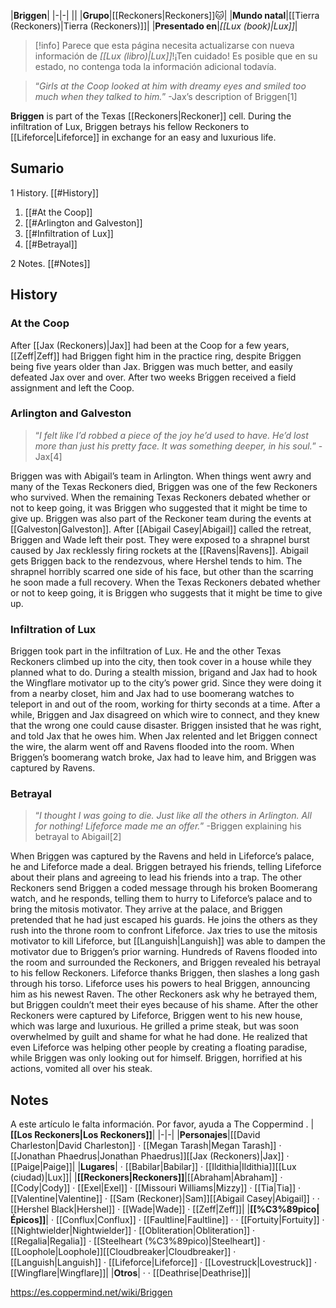 |**Briggen**|
|-|-|
||
|**Grupo**|[[Reckoners\|Reckoners]]🐱︎|
|**Mundo natal**|[[Tierra (Reckoners)\|Tierra (Reckoners)]]|
|**Presentado en**|*[[Lux (book)\|Lux]]*|

> [!info] Parece que esta página necesita actualizarse con nueva información de *[[Lux (libro)\|Lux]]*!¡Ten cuidado! Es posible que en su estado, no contenga toda la información adicional todavía.

>“*Girls at the Coop looked at him with dreamy eyes and smiled too much when they talked to him.*”
\-Jax’s description of Briggen[1]


**Briggen** is part of the Texas [[Reckoners\|Reckoner]] cell. During the infiltration of Lux, Briggen betrays his fellow Reckoners to [[Lifeforce\|Lifeforce]] in exchange for an easy and luxurious life.

## Sumario

1 History. [[#History]] 

1. [[#At the Coop]] 
1. [[#Arlington and Galveston]] 
1. [[#Infiltration of Lux]] 
1. [[#Betrayal]] 


2 Notes. [[#Notes]] 


## History
### At the Coop
After [[Jax (Reckoners)\|Jax]] had been at the Coop for a few years, [[Zeff\|Zeff]] had Briggen fight him in the practice ring, despite Briggen being five years older than Jax. Briggen was much better, and easily defeated Jax over and over. After two weeks Briggen received a field assignment and left the Coop.

### Arlington and Galveston
>“*I felt like I’d robbed a piece of the joy he’d used to have. He’d lost more than just his pretty face. It was something deeper, in his soul.*”
\-Jax[4]


Briggen was with Abigail’s team in Arlington. When things went awry and many of the Texas Reckoners died, Briggen was one of the few Reckoners who survived. When the remaining Texas Reckoners debated whether or not to keep going, it was Briggen who suggested that it might be time to give up.
Briggen was also part of the Reckoner team during the events at [[Galveston\|Galveston]]. After [[Abigail Casey\|Abigail]] called the retreat, Briggen and Wade left their post. They were exposed to a shrapnel burst caused by Jax recklessly firing rockets at the [[Ravens\|Ravens]]. Abigail gets Briggen back to the rendezvous, where Hershel tends to him. The shrapnel horribly scarred one side of his face, but other than the scarring he soon made a full recovery. When the Texas Reckoners debated whether or not to keep going, it is Briggen who suggests that it might be time to give up.

### Infiltration of Lux
Briggen took part in the infiltration of Lux. He and the other Texas Reckoners climbed up into the city, then took cover in a house while they planned what to do. During a stealth mission, brigand and Jax had to hook the Wingflare motivator up to the city’s power grid. Since they were doing it from a nearby closet, him and Jax had to use boomerang watches to teleport in and out of the room, working for thirty seconds at a time. After a while, Briggen and Jax disagreed on which wire to connect, and they knew that the wrong one could cause disaster. Briggen insisted that he was right, and told Jax that he owes him. When Jax relented and let Briggen connect the wire, the alarm went off and Ravens flooded into the room. When Briggen’s boomerang watch broke, Jax had to leave him, and Briggen was captured by Ravens.

### Betrayal
>“*I thought I was going to die. Just like all the others in Arlington. All for nothing! Lifeforce made me an offer.*”
\-Briggen explaining his betrayal to Abigail[2]


When Briggen was captured by the Ravens and held in Lifeforce’s palace, he and Lifeforce made a deal. Briggen betrayed his friends, telling Lifeforce about their plans and agreeing to lead his friends into a trap. The other Reckoners send Briggen a coded message through his broken Boomerang watch, and he responds, telling them to hurry to Lifeforce’s palace and to bring the mitosis motivator. They arrive at the palace, and Briggen pretended that he had just escaped his guards. He joins the others as they rush into the throne room to confront Lifeforce. Jax tries to use the mitosis motivator to kill Lifeforce, but [[Languish\|Languish]] was able to dampen the motivator due to Briggen’s prior warning. Hundreds of Ravens flooded into the room and surrounded the Reckoners, and Briggen revealed his betrayal to his fellow Reckoners. Lifeforce thanks Briggen, then slashes a long gash through his torso. Lifeforce uses his powers to heal Briggen, announcing him as his newest Raven. The other Reckoners ask why he betrayed them, but Briggen couldn’t meet their eyes because of his shame.
After the other Reckoners were captured by Lifeforce, Briggen went to his new house, which was large and luxurious. He grilled a prime steak, but was soon overwhelmed by guilt and shame for what he had done. He realized that even Lifeforce was helping other people by creating a floating paradise, while Briggen was only looking out for himself. Briggen, horrified at his actions, vomited all over his steak.

## Notes

A este artículo le falta información. Por favor, ayuda a The Coppermind .
|**[[Los Reckoners\|Los Reckoners]]**|
|-|-|
|**Personajes**|[[David Charleston\|David Charleston]] · [[Megan Tarash\|Megan Tarash]] · [[Jonathan Phaedrus\|Jonathan Phaedrus]][[Jax (Reckoners)\|Jax]] · [[Paige\|Paige]]|
|**Lugares**| · [[Babilar\|Babilar]] · [[Ildithia\|Ildithia]][[Lux (ciudad)\|Lux]]|
|**[[Reckoners\|Reckoners]]**|[[Abraham\|Abraham]] · [[Cody\|Cody]] · [[Exel\|Exel]] · [[Missouri Williams\|Mizzy]] · [[Tia\|Tia]] · [[Valentine\|Valentine]] · [[Sam (Reckoner)\|Sam]][[Abigail Casey\|Abigail]] ·  · [[Hershel Black\|Hershel]] · [[Wade\|Wade]] · [[Zeff\|Zeff]]|
|**[[%C3%89pico\|Épicos]]**| · [[Conflux\|Conflux]] · [[Faultline\|Faultline]] ·  · [[Fortuity\|Fortuity]] · [[Nightwielder\|Nightwielder]] · [[Obliteration\|Obliteration]] · [[Regalia\|Regalia]] · [[Steelheart (%C3%89pico)\|Steelheart]] · [[Loophole\|Loophole]][[Cloudbreaker\|Cloudbreaker]] · [[Languish\|Languish]] · [[Lifeforce\|Lifeforce]] · [[Lovestruck\|Lovestruck]] · [[Wingflare\|Wingflare]]|
|**Otros**| ·  · [[Deathrise\|Deathrise]]|



https://es.coppermind.net/wiki/Briggen